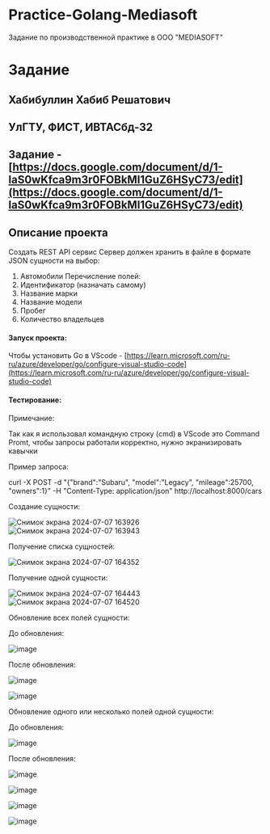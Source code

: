 # Practice-Golang-Mediasoft
Задание по производственной практике в ООО "MEDIASOFT"

#  Задание

##  Хабибуллин Хабиб Решатович

## УлГТУ, ФИСТ, ИВТАСбд-32

## Задание - [https://docs.google.com/document/d/1-laS0wKfca9m3r0FOBkMI1GuZ6HSyC73/edit](https://docs.google.com/document/d/1-laS0wKfca9m3r0FOBkMI1GuZ6HSyC73/edit)

## Описание проекта

Создать REST API сервис
Сервер должен хранить в файле
в формате JSON сущности на выбор:
1. Автомобили
Перечисление полей:
1. Идентификатор (назначать самому)
2. Название марки
3. Название модели
4. Пробег
5. Количество владельцев

#### Запуск проекта:
Чтобы установить Go в VScode - [https://learn.microsoft.com/ru-ru/azure/developer/go/configure-visual-studio-code](https://learn.microsoft.com/ru-ru/azure/developer/go/configure-visual-studio-code)

#### Тестирование:

Примечание: 

Так как я использовал командную строку (cmd) в VScode это Command Promt, чтобы запросы работали корректно, нужно экранизировать кавычки

Пример запроса:

curl -X POST -d "{\"brand\":\"Subaru\", \"model\":\"Legacy\", \"mileage\":25700, \"owners\":1}" -H "Content-Type: application/json" http://localhost:8000/cars


Создание сущности:

![Снимок экрана 2024-07-07 163926](https://github.com/yachtman83/Practice-Golang-Mediasoft/assets/80544566/33ca22b0-ff47-479d-9e5a-019772f23e66)  ![Снимок экрана 2024-07-07 163943](https://github.com/yachtman83/Practice-Golang-Mediasoft/assets/80544566/ca061154-8906-4e08-84a1-0c84187ea86f)


Получение списка сущностей:

![Снимок экрана 2024-07-07 164352](https://github.com/yachtman83/Practice-Golang-Mediasoft/assets/80544566/ee5ee08d-77b9-4eda-9c91-1a26de2e6fd5)


Получение одной сущности:

![Снимок экрана 2024-07-07 164443](https://github.com/yachtman83/Practice-Golang-Mediasoft/assets/80544566/4aca0278-c12e-4ee4-8ec4-2a0edb8bf5c4)
![Снимок экрана 2024-07-07 164520](https://github.com/yachtman83/Practice-Golang-Mediasoft/assets/80544566/92d8bde5-131b-40e6-b1ee-3c7103eaf2eb)


Обновление всех полей сущности:

До обновления:

![image](https://github.com/yachtman83/Practice-Golang-Mediasoft/assets/80544566/145343ac-dbb4-4789-b566-8486d7a59179)

После обновления:

![image](https://github.com/yachtman83/Practice-Golang-Mediasoft/assets/80544566/09ca695e-a939-41ad-9316-5d7f042cfa4a)

![image](https://github.com/yachtman83/Practice-Golang-Mediasoft/assets/80544566/9ae6f466-d5a2-4690-afe1-0a1903cbad7b)


Обновление одного или несколько полей одной сущности:

До обновления:

![image](https://github.com/yachtman83/Practice-Golang-Mediasoft/assets/80544566/44119c22-7453-4167-a157-0d42d4ef3744)

После обновления:

![image](https://github.com/yachtman83/Practice-Golang-Mediasoft/assets/80544566/3ccbb8d8-6f91-4624-aa62-7ff24e770d4b)

![image](https://github.com/yachtman83/Practice-Golang-Mediasoft/assets/80544566/8cd00286-8d0d-48f3-bcf7-385aeec4a38e)

![image](https://github.com/yachtman83/Practice-Golang-Mediasoft/assets/80544566/9ff735e0-3391-45c3-84fc-90a116920847)

![image](https://github.com/yachtman83/Practice-Golang-Mediasoft/assets/80544566/ecb0eba8-2ae1-4206-859a-54a38c6bfd56)

















